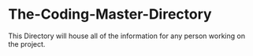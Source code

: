 # The-Coding-Master-Directory
This Directory will house all of the information for any person working on the project.
